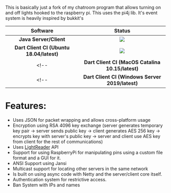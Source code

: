 This is basically just a fork of my chatroom program that allows turning on and off lights hooked to the raspberry pi. This uses the pi4j lib. It's event system is heavily inspired by bukkit's

| **Software** | **Status** |
|:---:|:---:|
| **Java Server/Client**        | ![](https://github.com/Fernthedev/light-chat/workflows/Java%20CI/badge.svg)|
| **Dart Client CI (Ubuntu 18.04/latest)**        | ![](https://github.com/Fernthedev/light-chat/workflows/Dart%20Client%20CI%20(Ubuntu)/badge.svg)|
<!-- | **Dart Client CI (MacOS Catalina 10.15/latest)**        | ![](https://github.com/Fernthedev/light-chat/workflows/Dart%20Client%20CI%20(MacOS)/badge.svg)| -->
<!-- | **Dart Client CI (Windows Server 2019/latest)**        | ![](https://github.com/Fernthedev/light-chat/workflows/Dart%20Client%20CI%20(Windows)/badge.svg)| -->

# Features:
- Uses JSON for packet wrapping and allows cross-platform usage 
- Encryption using RSA 4096 key exchange (server generates temporary key pair -> server sends public key -> client generates AES 256 key -> encrypts key with server's public key -> server and client use AES key from client for the rest of communications) 
- Uses [LightReader](https://github.com/Fernthedev/LightReader) API
- Support for using RaspberryPi for manipulating pins using a custom file format and a GUI for it.
- ANSI Support using Jansi
- Multicast support for locating other servers in the same network
- Is built on using async code with Netty and the server/client core itself.
- Authentication system for restrictive access.
- Ban System with IPs and names
